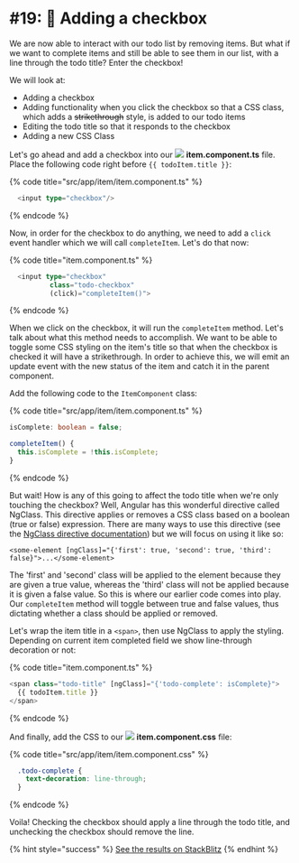 # \#19: 🔘 Adding a checkbox

We are now able to interact with our todo list by removing items. But what if we want to complete items and still be able to see them in our list, with a line through the todo title? Enter the checkbox!

We will look at:

* Adding a checkbox
* Adding functionality when you click the checkbox so that a CSS class, which adds a ~~strikethrough~~ style, is added to our todo items
* Editing the todo title so that it responds to the checkbox
* Adding a new CSS Class

Let's go ahead and add a checkbox into our ![](.gitbook/assets/component.svg) **item.component.ts** file. Place the following code right before `{{ todoItem.title }}`:

{% code title="src/app/item/item.component.ts" %}
```typescript
  <input type="checkbox"/>
```
{% endcode %}

Now, in order for the checkbox to do anything, we need to add a `click` event handler which we will call `completeItem`. Let's do that now:

{% code title="item.component.ts" %}
```typescript
  <input type="checkbox"
          class="todo-checkbox"
          (click)="completeItem()">
```
{% endcode %}

When we click on the checkbox, it will run the `completeItem` method. Let's talk about what this method needs to accomplish. We want to be able to toggle some CSS styling on the item's title so that when the checkbox is checked it will have a strikethrough. In order to achieve this, we will emit an update event with the new status of the item and catch it in the parent component.

Add the following code to the `ItemComponent` class:

{% code title="src/app/item/item.component.ts" %}
```typescript
isComplete: boolean = false;

completeItem() {
  this.isComplete = !this.isComplete;
}
```
{% endcode %}

But wait! How is any of this going to affect the todo title when we're only touching the checkbox? Well, Angular has this wonderful directive called NgClass. This directive applies or removes a CSS class based on a boolean \(true or false\) expression. There are many ways to use this directive \(see the [NgClass directive documentation](https://angular.io/api/common/NgClass)\) but we will focus on using it like so:

```markup
<some-element [ngClass]="{'first': true, 'second': true, 'third': false}">...</some-element>
```

The 'first' and 'second' class will be applied to the element because they are given a true value, whereas the 'third' class will not be applied because it is given a false value. So this is where our earlier code comes into play. Our `completeItem` method will toggle between true and false values, thus dictating whether a class should be applied or removed.

Let's wrap the item title in a `<span>`, then use NgClass to apply the styling. Depending on current item completed field we show line-through decoration or not:

{% code title="item.component.ts" %}
```typescript
<span class="todo-title" [ngClass]="{'todo-complete': isComplete}">
  {{ todoItem.title }}
</span>
```
{% endcode %}

And finally, add the CSS to our ![](.gitbook/assets/css.svg) **item.component.css** file:

{% code title="src/app/item/item.component.css" %}
```css
  .todo-complete {
    text-decoration: line-through;
  }
```
{% endcode %}

Voila! Checking the checkbox should apply a line through the todo title, and unchecking the checkbox should remove the line.

{% hint style="success" %}
[See the results on StackBlitz](https://stackblitz.com/github/angularbootcamp/todo-list-tutorial-steps/tree/step-18_Adding_a_checkbox)
{% endhint %}

